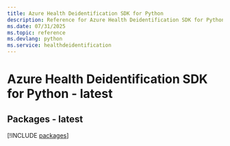 ```yaml
---
title: Azure Health Deidentification SDK for Python
description: Reference for Azure Health Deidentification SDK for Python
ms.date: 07/31/2025
ms.topic: reference
ms.devlang: python
ms.service: healthdeidentification
---
```

# Azure Health Deidentification SDK for Python - latest
## Packages - latest
[!INCLUDE [packages](health-deidentification-index.md)]